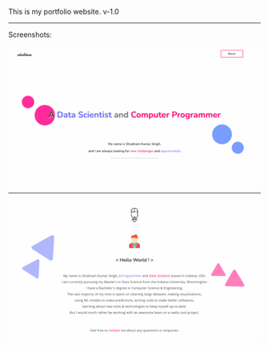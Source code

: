 This is my portfolio website. v-1.0
***

Screenshots:

![](screenshots/hero.png)
***
![](screenshots/hero2.png)
